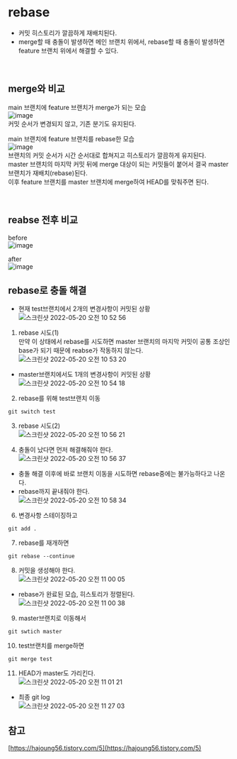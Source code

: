 # rebase

- 커밋 히스토리가 깔끔하게 재배치된다.
- merge할 때 충돌이 발생하면 메인 브랜치 위에서, rebase할 때 충돌이 발생하면 feature 브랜치 위에서 해결할 수 있다.  


<br />

## merge와 비교

main 브랜치에 feature 브랜치가 merge가 되는 모습  
![image](https://user-images.githubusercontent.com/103919739/169433908-a2c58dda-c45a-42a1-b260-1fe036c18c50.png)  
커밋 순서가 변경되지 않고, 기존 분기도 유지된다.


main 브랜치에 feature 브랜치를 rebase한 모습  
![image](https://user-images.githubusercontent.com/103919739/169433977-7542d87f-413a-4da3-b799-ff8fdc0214b3.png)  
브랜치의 커밋 순서가 시간 순서대로 합쳐지고 히스토리가 깔끔하게 유지된다.  
master 브랜치의 마지막 커밋 뒤에 merge 대상이 되는 커밋들이 붙어서 결국 master 브랜치가 재배치(rebase)된다.  
이후 feature 브랜치를 master 브랜치에 merge하여 HEAD를 맞춰주면 된다.

<br />

## reabse 전후 비교
before   
![image](https://user-images.githubusercontent.com/103919739/169434024-5e5bfebb-4416-425b-afa1-166963511dbe.png)

after  
![image](https://user-images.githubusercontent.com/103919739/169434054-ecdec94a-7ef9-444a-8459-25f4034b736e.png)

## rebase로 충돌 해결

- 현재 test브랜치에서 2개의 변경사항이 커밋된 상황  
![스크린샷 2022-05-20 오전 10 52 56](https://user-images.githubusercontent.com/103919739/169434515-418f2a1b-30b4-49e1-bf48-47ffc0bf2d00.png)

1. rebase 시도(1)  
만약 이 상태에서 rebase를 시도하면 master 브랜치의 마지막 커밋이 공통 조상인 base가 되기 때문에 reabse가 작동하지 않는다.
![스크린샷 2022-05-20 오전 10 53 20](https://user-images.githubusercontent.com/103919739/169434683-8ac30f47-e5e4-4304-a174-65c864c95f1e.png)


- master브랜치에서도 1개의 변경사항이 커밋된 상황  
![스크린샷 2022-05-20 오전 10 54 18](https://user-images.githubusercontent.com/103919739/169434747-7a3c1e46-ed0d-4d54-adf1-6906b78d7cba.png)

2. rebase를 위해 test브랜치 이동
```
git switch test
```

3. rebase 시도(2)  
![스크린샷 2022-05-20 오전 10 56 21](https://user-images.githubusercontent.com/103919739/169434912-f7e67acf-b4dd-48c8-ae68-2aa932b19182.png)  

4. 충돌이 났다면 먼저 해결해줘야 한다.  
![스크린샷 2022-05-20 오전 10 56 37](https://user-images.githubusercontent.com/103919739/169435054-9068a178-479e-4749-af55-156c3fb5e4e3.png)

- 충돌 해결 이후에 바로 브랜치 이동을 시도하면 rebase중에는 불가능하다고 나온다.  
- rebase까지 끝내줘야 한다.  
![스크린샷 2022-05-20 오전 10 58 34](https://user-images.githubusercontent.com/103919739/169435224-1b6a7581-80f7-4565-867b-5c35c2ab8fb3.png)

6. 변경사항 스테이징하고  
```
git add .
```

7. rebase를 재개하면
```
git rebase --continue
```

8. 커밋을 생성해야 한다.  
![스크린샷 2022-05-20 오전 11 00 05](https://user-images.githubusercontent.com/103919739/169435670-981de164-7d65-4e2b-9f1b-632e9a9b306d.png)

- rebase가 완료된 모습, 히스토리가 정렬된다.  
![스크린샷 2022-05-20 오전 11 00 38](https://user-images.githubusercontent.com/103919739/169435715-dc8d5fa0-858c-459a-8ad9-454eaebc15fe.png)


9. master브랜치로 이동해서
```
git swtich master
```

10. test브랜치를 merge하면  
```
git merge test
```

11. HEAD가 master도 가리킨다.  
![스크린샷 2022-05-20 오전 11 01 21](https://user-images.githubusercontent.com/103919739/169436001-3150073e-38c7-4044-8734-a247fd926765.png)


- 최종 git log  
![스크린샷 2022-05-20 오전 11 27 03](https://user-images.githubusercontent.com/103919739/169436462-c33449a4-9a24-421a-966f-d595d0177fb7.png)


## 참고

[https://hajoung56.tistory.com/5](https://hajoung56.tistory.com/5)














